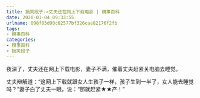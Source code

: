 ```yaml
---
title: 搞笑段子->丈夫还在网上下载电影 | 糗事百科
date: 2020-01-04 09:33:55
urlname: 098f85d90c02577bf326cae82176f2fb
tags: 
- 糗事百科
categories:
- 糗事百科
- 搞笑段子
---
```

夜深了，丈夫还在网上下载电影，妻子不满，催着丈夫赶紧关电脑去睡觉。

丈夫辩解道：“这网上下载就跟女人生孩子一样，孩子生到一半了，女人能去睡觉吗？”妻子白了丈夫一眼，说：“那就赶紧★★产！”


